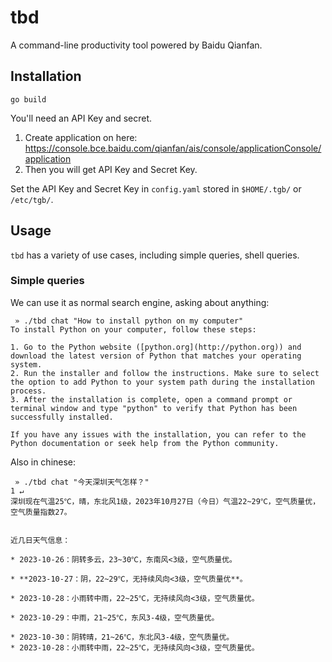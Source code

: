 # tbd
A command-line productivity tool powered by Baidu Qianfan.

## Installation
```shell
go build
```

You'll need an API Key and secret. 

1. Create application on here: https://console.bce.baidu.com/qianfan/ais/console/applicationConsole/application
2. Then you will get API Key and Secret Key.

Set the API Key and Secret Key in `config.yaml` stored in `$HOME/.tgb/` or `/etc/tgb/`.

## Usage
`tbd` has a variety of use cases, including simple queries, shell queries.

### Simple queries
We can use it as normal search engine, asking about anything:

```shell
 » ./tbd chat "How to install python on my computer"
To install Python on your computer, follow these steps:

1. Go to the Python website ([python.org](http://python.org)) and download the latest version of Python that matches your operating system.
2. Run the installer and follow the instructions. Make sure to select the option to add Python to your system path during the installation process.
3. After the installation is complete, open a command prompt or terminal window and type "python" to verify that Python has been successfully installed.

If you have any issues with the installation, you can refer to the Python documentation or seek help from the Python community.
```

Also in chinese: 

```shell
 » ./tbd chat "今天深圳天气怎样？"                                                                                                              1 ↵
深圳现在气温25℃，晴，东北风1级，2023年10月27日（今日）气温22~29℃，空气质量优，空气质量指数27。


近几日天气信息：

* 2023-10-26：阴转多云，23~30℃，东南风<3级，空气质量优。

* **2023-10-27：阴，22~29℃，无持续风向<3级，空气质量优**。

* 2023-10-28：小雨转中雨，22~25℃，无持续风向<3级，空气质量优。

* 2023-10-29：中雨，21~25℃，东风3-4级，空气质量优。

* 2023-10-30：阴转晴，21~26℃，东北风3-4级，空气质量优。
* 2023-10-28：小雨转中雨，22~25℃，无持续风向<3级，空气质量优。
```
